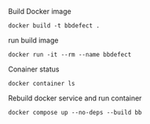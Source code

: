 
Build Docker image

```
docker build -t bbdefect .
```

run build image

```
docker run -it --rm --name bbdefect
```

Conainer status

```
docker container ls
```

Rebuild docker service and run container

```
docker compose up --no-deps --build bb
```